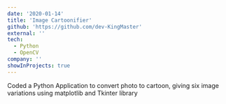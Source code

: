 ```yaml
---
date: '2020-01-14'
title: 'Image Cartoonifier'
github: 'https://github.com/dev-KingMaster'
external: ''
tech:
  - Python
  - OpenCV
company: ''
showInProjects: true
---
```


Coded a Python Application to convert photo to cartoon, giving six image variations using matplotlib and Tkinter library
